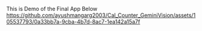This is Demo of the Final App Below
https://github.com/ayushmangarg2003/Cal_Counter_GeminiVision/assets/105537793/0a33bb7a-9cba-4b7d-8ac7-1ea142a15a7f


